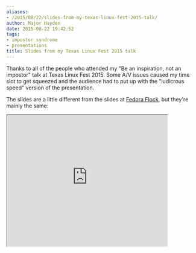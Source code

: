 ```yaml
---
aliases:
- /2015/08/22/slides-from-my-texas-linux-fest-2015-talk/
author: Major Hayden
date: 2015-08-22 19:42:52
tags:
- impostor syndrome
- presentations
title: Slides from my Texas Linux Fest 2015 talk
---
```


Thanks to all of the people who attended my "Be an inspiration, not an impostor" talk at Texas Linux Fest 2015. Some A/V issues caused my time slot to get squeezed and the audience had to put up with the "ludicrous speed" version of the presentation.

The slides are a little different from the slides at [Fedora Flock][2], but they're mainly the same:

<iframe src='https://www.slideshare.net/slideshow/embed_code/51955275' width='425' height='348' allowfullscreen webkitallowfullscreen mozallowfullscreen></iframe>

 [2]: https://major.io/2015/08/14/fedora-flock-2015-keynote-slides/